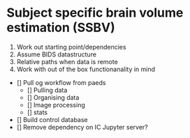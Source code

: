 # Subject specific brain volume estimation (SSBV)

1. Work out starting point/dependencies
2. Assume BIDS datastructure 
3. Relative paths when data is remote
4. Work with out of the box functionanality in mind

- [] Pull og workflow from paeds  
   - [] Pulling data  
   - [] Organising data  
   - [] Image processing  
   - [] stats  
- [] Build control database  
- [] Remove dependency on IC Jupyter server?  
